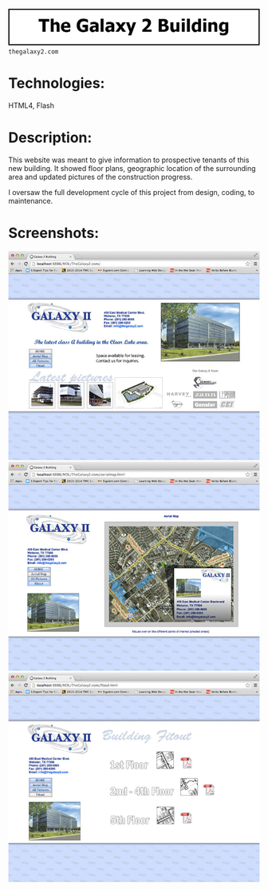 ![Title](github/github_title_g2.gif)  
`thegalaxy2.com`  

# Technologies:  
HTML4, Flash
# Description:  
This website was meant to give information to prospective tenants of this new building. It showed floor plans, geographic location of the surrounding area and updated pictures of the construction progress.  

I oversaw the full development cycle of this project from design, coding, to maintenance.  
# Screenshots:
![Screenshot](github/github_screenshot_g2a.jpg)  
![Screenshot](github/github_screenshot_g2d.jpg)  
![Screenshot](github/github_screenshot_g2c.jpg)  
